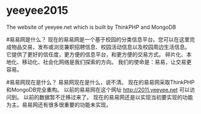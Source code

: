 # yeeyee2015
The website of yeeyee.net which is built by ThinkPHP and MongoDB

#易易网是什么？
现在的易易网是一个基于校园的分类信息平台。您可以在这里完成物品交易，发布或浏览兼职招聘信息、校园活动信息以及校园周边生活信息。
它提供了更好的信任度，更方便的信息平台，和更方便的交易方式。
碎片化、本地化、移动化、社会化网络是我们探索的方向。
我们的使命是：易易，让交易更容易。

#易易网现在是什么？
易易网现在是什么，说不清。
现在的易易网采取ThinkPHP和MongoDB完全重构。
以前的易易网在这个网址 http://2011.yeeyee.net 可以访问到。
以前的数据暂不迁移过来了。
现在的易易网还是以实现当初要实现的功能为主。易易网还有很多很重要的功能未实现。
